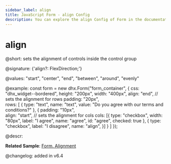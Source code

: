 ```yaml
---
sidebar_label: align
title: JavaScript Form - align Config 
description: You can explore the align Config of Form in the documentation of the DHTMLX JavaScript UI library. Browse developer guides and API reference, try out code examples and live demos, and download a free 30-day evaluation version of DHTMLX Suite 7.
---
```


# align

@short: sets the alignment of controls inside the control group 

@signature: {'align?: FlexDirection;'}

@values: "start", "center", "end", "between", "around", "evenly"

@example:
const form = new dhx.Form("form_container", {
    css: "dhx_widget--bordered",
    height: "200px",
    width: "400px",
    align: "end", // sets the alignment for rows 
    padding: "20px",  
    rows: [
        {
            type: "text",
            name: "text",
            value: "Do you agree with our terms and conditions?"
        },
        {
            padding: "10px",  
            align: "start", // sets the alignment for cols 
            cols: [{
                type: "checkbox",
                width: "80px",
                label: "I agree",
                name: "agree",
                id: "agree",
                checked: true
            },
            {
                type: "checkbox",
                label: "I disagree",
                name: "align",
            }]
        }
    ]
});

@descr:

**Related Sample**: [Form. Alignment](https://snippet.dhtmlx.com/jjhkypod)

@changelog: added in v6.4

[comment]: # (@related: form/how_to_start.md#initialize-form form/configuration.md#alignment)
